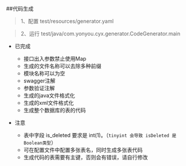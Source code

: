 ##代码生成

>1、配置 test/resources/generator.yaml

>2、运行 test/java/com.yonyou.cyx.generator.CodeGenerator.main

- 已完成
    + 接口出入参数禁止使用Map
    + 生成的文件名称可以去除多种前缀
    + 模块名称可以为空
    + swagger注解
    + 参数验证注解
    + 生成的java文件格式化
    + 生成的xml文件格式化
    + 生成整个数据库的表的代码
    
- 注意
    + 表中字段 is_deleted 要求是 int(1)。（`tinyint 会导致 isDeleted 是Boolean类型`）
    + 可在配置文件中配置多张表名，同时生成多张表代码
    + 生成代码的表需要有主键，否则会有错误，请自行修改



